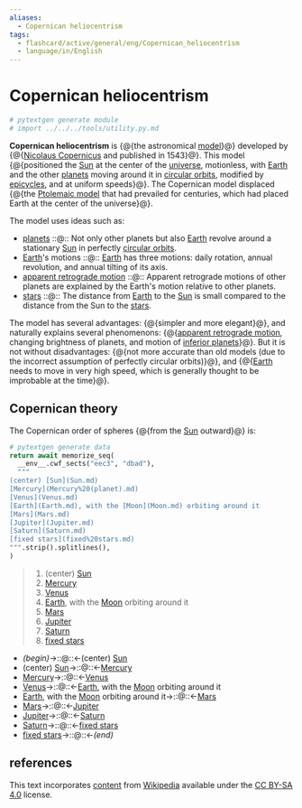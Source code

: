 ```yaml
---
aliases:
  - Copernican heliocentrism
tags:
  - flashcard/active/general/eng/Copernican_heliocentrism
  - language/in/English
---
```


# Copernican heliocentrism

```Python
# pytextgen generate module
# import ../../../tools/utility.py.md
```

__Copernican heliocentrism__ is {@{the astronomical [model](scientific%20modelling.md)}@} developed by {@{[Nicolaus Copernicus](Nicolaus%20Copernicus.md) and published in 1543}@}. This model {@{positioned the [Sun](Sun.md) at the center of the [universe](universe.md), motionless, with [Earth](Earth.md) and the other [planets](planet.md) moving around it in [circular orbits](circular%20orbit.md), modified by [epicycles](deferent%20and%20epicycle.md), and at uniform speeds}@}. The Copernican model displaced {@{the [Ptolemaic model](geocentric%20model.md#Ptolemaic%20model) that had prevailed for centuries, which had placed Earth at the center of the universe}@}. <!--SR:!2025-12-02,349,290!2025-09-29,175,190!2026-12-13,629,310!2026-07-12,521,310-->

The model uses ideas such as:

- [planets](planet.md) ::@:: Not only other planets but also [Earth](Earth.md) revolve around a stationary [Sun](Sun.md) in perfectly [circular orbits](circular%20orbit.md). <!--SR:!2025-09-12,332,361!2025-08-31,320,361-->
- [Earth](Earth.md)'s motions ::@:: [Earth](Earth.md) has three motions: daily rotation, annual revolution, and annual tilting of its axis. <!--SR:!2025-12-14,406,361!2025-07-03,255,341-->
- [apparent retrograde motion](apparent%20retrograde%20motion.md) ::@:: Apparent retrograde motions of other planets are explained by the Earth's motion relative to other planets. <!--SR:!2027-10-01,882,341!2028-10-24,1224,361-->
- [stars](star.md) ::@:: The distance from [Earth](Earth.md) to the [Sun](Sun.md) is small compared to the distance from the Sun to the [stars](star.md). <!--SR:!2027-01-01,678,341!2025-11-16,380,361-->

The model has several advantages: {@{simpler and more elegant}@}, and naturally explains several phenomenons: {@{[apparent retrograde motion](apparent%20retrograde%20motion.md), changing brightness of planets, and motion of [inferior planets](inferior%20and%20superior%20planets.md)}@}. But it is not without disadvantages: {@{not more accurate than old models (due to the incorrect assumption of perfectly circular orbits)}@}, and {@{[Earth](Earth.md) needs to move in very high speed, which is generally thought to be improbable at the time}@}. <!--SR:!2025-12-08,401,361!2028-10-03,1200,361!2025-06-27,269,341!2025-12-08,401,361-->

## Copernican theory

The Copernican order of spheres {@{from the [Sun](Sun.md) outward}@} is: <!--SR:!2028-12-11,1265,350-->

```Python
# pytextgen generate data
return await memorize_seq(
  __env__.cwf_sects("eec3", "dbad"),
  """
(center) [Sun](Sun.md)
[Mercury](Mercury%20(planet).md)
[Venus](Venus.md)
[Earth](Earth.md), with the [Moon](Moon.md) orbiting around it
[Mars](Mars.md)
[Jupiter](Jupiter.md)
[Saturn](Saturn.md)
[fixed stars](fixed%20stars.md)
""".strip().splitlines(),
)
```

<!--pytextgen generate section="eec3"--><!-- The following content is generated at 2024-06-25T18:12:43.051056+08:00. Any edits will be overridden! -->

> 1. (center) [Sun](Sun.md)
> 2. [Mercury](Mercury%20(planet).md)
> 3. [Venus](Venus.md)
> 4. [Earth](Earth.md), with the [Moon](Moon.md) orbiting around it
> 5. [Mars](Mars.md)
> 6. [Jupiter](Jupiter.md)
> 7. [Saturn](Saturn.md)
> 8. [fixed stars](fixed%20stars.md)

<!--/pytextgen-->

<!--pytextgen generate section="dbad"--><!-- The following content is generated at 2024-06-25T18:12:42.995238+08:00. Any edits will be overridden! -->

- _(begin)_→::@::←(center) [Sun](Sun.md) <!--SR:!2028-01-18,1009,350!2026-07-11,522,310-->
- (center) [Sun](Sun.md)→::@::←[Mercury](Mercury%20(planet).md) <!--SR:!2025-07-28,304,330!2025-07-25,302,330-->
- [Mercury](Mercury%20(planet).md)→::@::←[Venus](Venus.md) <!--SR:!2025-08-25,174,270!2026-01-14,377,290-->
- [Venus](Venus.md)→::@::←[Earth](Earth.md), with the [Moon](Moon.md) orbiting around it <!--SR:!2025-11-29,346,290!2026-05-18,504,310-->
- [Earth](Earth.md), with the [Moon](Moon.md) orbiting around it→::@::←[Mars](Mars.md) <!--SR:!2027-06-27,824,330!2025-09-27,323,290-->
- [Mars](Mars.md)→::@::←[Jupiter](Jupiter.md) <!--SR:!2025-06-27,278,330!2026-02-22,440,310-->
- [Jupiter](Jupiter.md)→::@::←[Saturn](Saturn.md) <!--SR:!2026-10-07,635,330!2027-11-03,874,330-->
- [Saturn](Saturn.md)→::@::←[fixed stars](fixed%20stars.md) <!--SR:!2028-11-17,1245,350!2025-07-17,295,330-->
- [fixed stars](fixed%20stars.md)→::@::←_(end)_ <!--SR:!2028-04-03,1069,350!2027-05-06,747,330-->

<!--/pytextgen-->

## references

This text incorporates [content](https://en.wikipedia.org/wiki/Copernican_heliocentrism) from [Wikipedia](Wikipedia.md) available under the [CC BY-SA 4.0](https://creativecommons.org/licenses/by-sa/4.0/) license.

